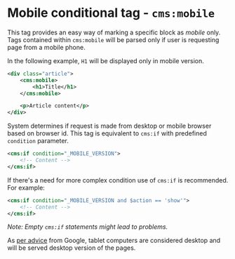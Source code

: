 # Mobile conditional tag - `cms:mobile`

This tag provides an easy way of marking a specific block as _mobile_ only. Tags contained within `cms:mobile` will be parsed only if user is requesting page from a mobile phone.

In the following example, `H1` will be displayed only in mobile version.

```xml
<div class="article">
	<cms:mobile>
		<h1>Title</h1>
	</cms:mobile>

	<p>Article content</p>
</div>
```

System determines if request is made from desktop or mobile browser based on browser id. This
tag is equivalent to `cms:if` with predefined `condition` parameter.

```xml
<cms:if condition="_MOBILE_VERSION">
	<!-- Content -->
</cms:if>
```

If there's a need for more complex condition use of `cms:if` is recommended. For example:

```xml
<cms:if condition="_MOBILE_VERSION and $action == 'show'">
	<!-- Content -->
</cms:if>
```

_Note: Empty `cms:if` statements might lead to problems._

As [per advice][1] from Google, tablet computers are considered desktop and will be served desktop
version of the pages.

[1]: http://googlewebmastercentral.blogspot.com/2012/11/giving-tablet-users-full-sized-web.html
